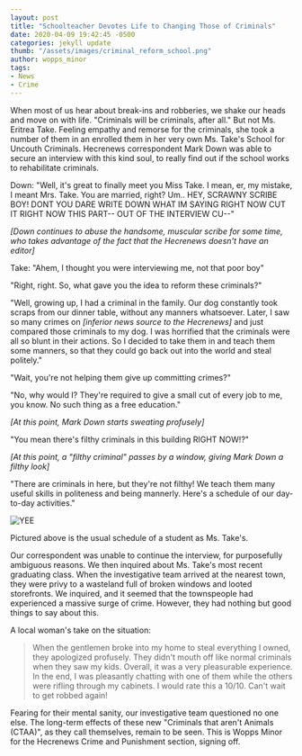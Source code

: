 ```yaml
---
layout: post
title: "Schoolteacher Devotes Life to Changing Those of Criminals"
date: 2020-04-09 19:42:45 -0500
categories: jekyll update
thumb: "/assets/images/criminal_reform_school.png"
author: wopps_minor
tags:
- News
- Crime
---
```


When most of us hear about break-ins and robberies, we shake our heads and move on with life. "Criminals will be criminals, after all." But not Ms. Eritrea Take. Feeling empathy and remorse for the criminals, she took a number of them in an enrolled them in her very own Ms. Take's School for Uncouth Criminals. Hecrenews correspondent Mark Down was able to secure an interview with this kind soul, to really find out if the school works to rehabilitate criminals. 

Down: "Well, it's great to finally meet you Miss Take. I mean, er, my mistake, I meant Mrs. Take. You are married, right? Um.. HEY, SCRAWNY SCRIBE BOY! DONT YOU DARE WRITE DOWN WHAT IM SAYING RIGHT NOW CUT IT RIGHT NOW THIS PART-- OUT OF THE INTERVIEW CU--"

*[Down continues to abuse the handsome, muscular scribe for some time, who takes advantage of the fact that the Hecrenews doesn't have an editor]*

Take: "Ahem, I thought you were interviewing me, not that poor boy"

"Right, right. So, what gave you the idea to reform these criminals?"

"Well, growing up, I had a criminal in the family. Our dog constantly took scraps from our dinner table, without any manners whatsoever. Later, I saw so many crimes on *[inferior news source to the Hecrenews]* and just compared those criminals to my dog. I was horrified that the criminals were all so blunt in their actions. So I decided to take them in and teach them some manners, so that they could go back out into  the world and steal politely."

"Wait, you're not helping them give up committing crimes?"

"No, why would I? They're required to give a small cut of every job to me, you know. No such thing as a free education."

*[At this point, Mark Down starts sweating profusely]*

"You mean there's filthy criminals in this building RIGHT NOW!?"

*[At this point, a "filthy criminal" passes by a window, giving Mark Down a filthy look]*

"There are criminals in here, but they're not filthy! We teach them many useful skills in politeness and being mannerly. Here's a schedule of our day-to-day activities."

![YEE](https://hecrenews.github.io/assets/images/criminal_manners_schedule.JPG)

Pictured above is the usual schedule of a student as Ms. Take's. 
	
Our correspondent was unable to continue the interview, for purposefully ambiguous reasons. We then inquired about Ms. Take's most recent graduating class. When the investigative team arrived at the nearest town, they were privy to a wasteland full of broken windows and looted storefronts. We inquired, and it seemed that the townspeople had experienced a massive surge of crime. However, they had nothing but good things to say about this.

A local woman's take on the situation:

> When the gentlemen broke into my home to steal everything I owned, they apologized profusely. They didn't mouth off like normal criminals when they saw my kids. Overall, it was a very pleasurable experience. In the end, I was pleasantly chatting with one of them while the others were rifling through my cabinets. I would rate this a 10/10. Can't wait to get robbed again!

Fearing for their mental sanity, our investigative team questioned no one else. The long-term effects of these new "Criminals that aren't Animals (CTAA)", as they call themselves, remain to be seen. This is Wopps Minor for the Hecrenews Crime and Punishment section, signing off.
	
